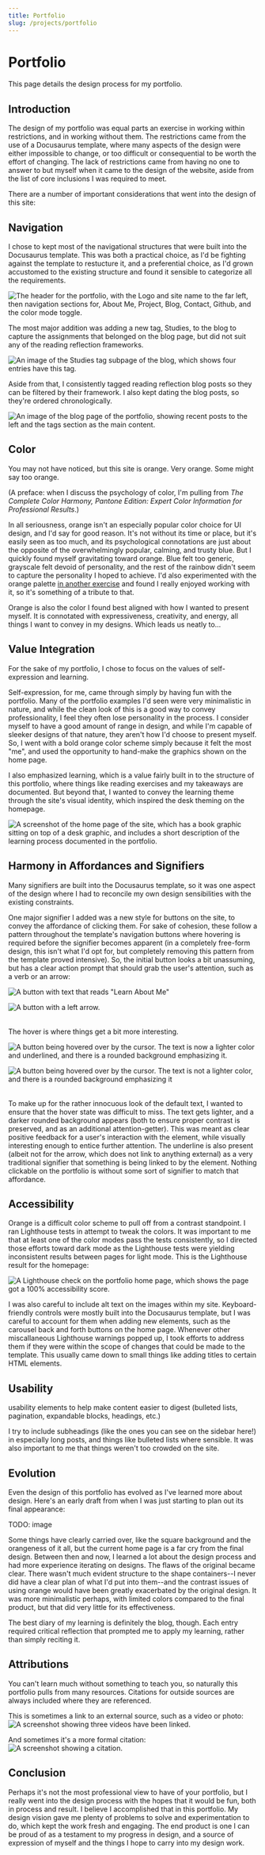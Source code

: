 ```yaml
---
title: Portfolio
slug: /projects/portfolio
---
```


# Portfolio

This page details the design process for my portfolio.


## Introduction

The design of my portfolio was equal parts an exercise in working within restrictions, and in working without them. The restrictions came from the use of a Docusaurus template, where many aspects of the design were either impossible to change, or too difficult or consequential to be worth the effort of changing. The lack of restrictions came from having no one to answer to but myself when it came to the design of the website, aside from the list of core inclusions I was required to meet.

There are a number of important considerations that went into the design of this site:
<br />

## Navigation

I chose to kept most of the navigational structures that were built into the Docusaurus template. This was both a practical choice, as I'd be fighting against the template to restucture it, and a preferential choice, as I'd grown accustomed to the existing structure and found it sensible to categorize all the requirements. 

![The header for the portfolio, with the Logo and site name to the far left, then navigation sections for, About Me, Project, Blog, Contact, Github, and the color mode toggle.](../../static/img/portfolioHeader.png)

The most major addition was adding a new tag, Studies, to the blog to capture the assignments that belonged on the blog page, but did not suit any of the reading reflection frameworks. 

![An image of the Studies tag subpage of the blog, which shows four entries have this tag.](../../static/img/studiesTag.png)

Aside from that, I consistently tagged reading reflection blog posts so they can be filtered by their framework. I also kept dating the blog posts, so they're ordered chronologically.

![An image of the blog page of the portfolio, showing recent posts to the left and the tags section as the main content.](../../static/img/tags.png)
<br />

## Color

You may not have noticed, but this site is orange. Very orange. Some might say too orange.

(A preface: when I discuss the psychology of color, I'm pulling from *The Complete Color Harmony, Pantone Edition: Expert Color Information for Professional Results*.)

In all seriousness, orange isn't an especially popular color choice for UI design, and I'd say for good reason. It's not without its time or place, but it's easily seen as too much, and its psychological connotations are just about the opposite of the overwhelmingly popular, calming, and trusty blue. But I quickly found myself gravitating toward orange. Blue felt too generic, grayscale felt devoid of personality, and the rest of the rainbow didn't seem to capture the personality I hoped to achieve. I'd also experimented with the orange palette [in another exercise](https://kbreit2.github.io/katelyn-portfolio-template/blog/color-study#alternate-palette-i-monochrome-orange) and found I really enjoyed working with it, so it's something of a tribute to that. 

Orange is also the color I found best aligned with how I wanted to present myself. It is connotated with expressiveness, creativity, and energy, all things I want to convey in my designs. Which leads us neatly to... 
<br />

## Value Integration
For the sake of my portfolio, I chose to focus on the values of self-expression and learning. 

Self-expression, for me, came through simply by having fun with the portfolio. Many of the portfolio examples I'd seen were very minimalistic in nature, and while the clean look of this is a good way to convey professionality, I feel they often lose personality in the process. I consider myself to have a good amount of range in design, and while I'm capable of sleeker designs of that nature, they aren't how I'd choose to present myself. So, I went with a bold orange color scheme simply because it felt the most "me", and used the opportunity to hand-make the graphics shown on the home page. 

I also emphasized learning, which is a value fairly built in to the structure of this portfolio, where things like reading exercises and my takeaways are documented. But beyond that, I wanted to convey the learning theme through the site's visual identity, which inspired the desk theming on the homepage.

![A screenshot of the home page of the site, which has a book graphic sitting on top of a desk graphic, and includes a short description of the learning process documented in the portfolio.](../../static/img/homepageDesk.png)
<br />

## Harmony in Affordances and Signifiers

Many signifiers are built into the Docusaurus template, so it was one aspect of the design where I had to reconcile my own design sensibilities with the existing constraints.

One major signifier I added was a new style for buttons on the site, to convey the affordance of clicking them. For sake of cohesion, these follow a pattern throughout the template's navigation buttons where hovering is required before the signifier becomes apparent (in a completely free-form design, this isn't what I'd opt for, but completely removing this pattern from the template proved intensive). So, the initial button looks a bit unassuming, but has a clear action prompt that should grab the user's attention, such as a verb or an arrow:

<table>
<tc>

![A button with text that reads "Learn About Me"](../../static/img/textButton.png)

![A button with a left arrow.](../../static/img/arrowButton.png)
</tc>
</table>

The hover is where things get a bit more interesting.
<table>
<tc>

![A button being hovered over by the cursor. The text is now a lighter color and underlined, and there is a rounded background emphasizing it.](../../static/img/textHover.png)

![A button being hovered over by the cursor. The text is not a lighter color, and there is a rounded background emphasizing it](../../static/img/arrowHover.png)
</tc>
</table>

To make up for the rather innocuous look of the default text, I wanted to ensure that the hover state was difficult to miss. The text gets lighter, and a darker rounded background appears (both to ensure proper contrast is preserved, and as an additional attention-getter). This was meant as clear positive feedback for a user's interaction with the element, while visually interesting enough to entice further attention. The underline is also present (albeit not for the arrow, which does not link to anything external) as a very traditional signifier that something is being linked to by the element. Nothing clickable on the portfolio is without some sort of signifier to match that affordance.
<br />

## Accessibility
Orange is a difficult color scheme to pull off from a contrast standpoint. I ran Lighthouse tests in attempt to tweak the colors. It was important to me that at least one of the color modes pass the tests consistently, so I directed those efforts toward dark mode as the Lighthouse tests were yielding inconsistent results between pages for light mode. This is the Lighthouse result for the homepage:

![A Lighthouse check on the portfolio home page, which shows the page got a 100% accessibility score.](../../static/img/homepageLighthouse.png)

I was also careful to include alt text on the images within my site. Keyboard-friendly controls were mostly built into the Docusaurus template, but I was careful to account for them when adding new elements, such as the carousel back and forth buttons on the home page. Whenever other miscallaneous Lighthouse warnings popped up, I took efforts to address them if they were within the scope of changes that could be made to the template. This usually came down to small things like adding titles to certain HTML elements.
<br />

## Usability
usability elements to help make content easier to digest (bulleted lists, pagination, expandable blocks, headings, etc.)

I try to include subheadings (like the ones you can see on the sidebar here!) in especially long posts, and things like bulleted lists where sensible. It was also important to me that things weren't too crowded on the site.
<br />

## Evolution

Even the design of this portfolio has evolved as I've learned more about design. Here's an early draft from when I was just starting to plan out its final appearance:

TODO: image

Some things have clearly carried over, like the square background and the orangeness of it all, but the current home page is a far cry from the final design. Between then and now, I learned a lot about the design process and had more experience iterating on designs. The flaws of the original became clear. There wasn't much evident structure to the shape containers--I never did have a clear plan of what I'd put into them--and the contrast issues of using orange would have been greatly exacerbated by the original design. It was more minimalistic perhaps, with limited colors compared to the final product, but that did very little for its effectiveness.

The best diary of my learning is definitely the blog, though. Each entry required critical reflection that prompted me to apply my learning, rather than simply reciting it.
<br />

## Attributions

You can't learn much without something to teach you, so naturally this portfolio pulls from many resources. Citations for outside sources are always included where they are referenced. 

This is sometimes a link to an external source, such as a video or photo:
![A screenshot showing three videos have been linked.](../../static/img/linkedSources.png)

And sometimes it's a more formal citation:
![A screenshot showing a citation.](../../static/img/citedSource.png)
<br />

## Conclusion

Perhaps it's not the most professional view to have of your portfolio, but I really went into the design process with the hopes that it would be fun, both in process and result. I believe I accomplished that in this portfolio. My design vision gave me plenty of problems to solve and experimentation to do, which kept the work fresh and engaging. The end product is one I can be proud of as a testament to my progress in design, and a source of expression of myself and the things I hope to carry into my design work.